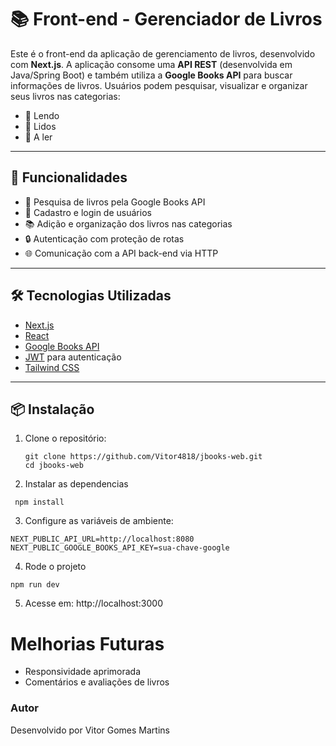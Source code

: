 # 📚 Front-end - Gerenciador de Livros

Este é o front-end da aplicação de gerenciamento de livros, desenvolvido com **Next.js**. A aplicação consome uma **API REST** (desenvolvida em Java/Spring Boot) e também utiliza a **Google Books API** para buscar informações de livros. Usuários podem pesquisar, visualizar e organizar seus livros nas categorias:

- 📖 Lendo  
- 📕 Lidos  
- 📘 A ler  

---

## 🚀 Funcionalidades

- 🔎 Pesquisa de livros pela Google Books API
- 👤 Cadastro e login de usuários
- 📚 Adição e organização dos livros nas categorias
- 🔒 Autenticação com proteção de rotas
- 🌐 Comunicação com a API back-end via HTTP

---

## 🛠️ Tecnologias Utilizadas

- [Next.js](https://nextjs.org/)
- [React](https://reactjs.org/)
- [Google Books API](https://developers.google.com/books)
- [JWT](https://jwt.io/) para autenticação
- [Tailwind CSS](https://tailwindcss.com/)

---

## 📦 Instalação

1. Clone o repositório:
   ```
   git clone https://github.com/Vitor4818/jbooks-web.git
   cd jbooks-web
   ```
2. Instalar as dependencias
  ```
   npm install
  ```
3. Configure as variáveis de ambiente:
```
NEXT_PUBLIC_API_URL=http://localhost:8080
NEXT_PUBLIC_GOOGLE_BOOKS_API_KEY=sua-chave-google
```
4. Rode o projeto
```
npm run dev
```
5. Acesse em: http://localhost:3000

# Melhorias Futuras
- Responsividade aprimorada
- Comentários e avaliações de livros

###  Autor
Desenvolvido por Vitor Gomes Martins

